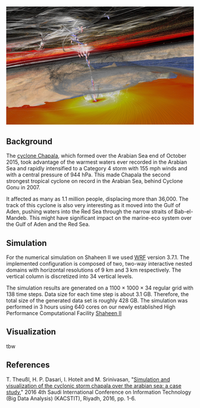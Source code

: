 ![Cyclone Chapala](pics/cyclone_small.png)

## Background

The [cyclone Chapala](https://en.wikipedia.org/wiki/Cyclone_Chapala), which formed over the Arabian Sea end of October 2015, took advantage of the warmest waters ever recorded in the Arabian Sea and rapidly intensified to a Category 4 storm with 155 mph winds and with a central pressure of 944 hPa. This made Chapala the second strongest tropical cyclone on record in the Arabian Sea, behind Cyclone Gonu in 2007.

It affected as many as 1.1 million people, displacing more than 36,000. The track of this cyclone is also very interesting as it moved into the Gulf of Aden, pushing waters into the Red Sea through the narrow straits of Bab-el-Mandeb. This might have significant impact on the marine-eco system over the Gulf of Aden and the Red Sea.

## Simulation

For the numerical simulation on Shaheen II we used [WRF](http://www.wrf-model.org) version 3.7.1. The implemented configuration is composed of two, two-way interactive nested domains with horizontal resolutions of 9 km and 3 km respectively. The vertical column is discretized into 34 vertical levels.

The simulation results are generated on a 1100 × 1000 × 34 regular grid with 138 time steps. Data size for each time step is about 3.1 GB. Therefore, the total size of the generated data set is roughly 428 GB. The simulation was performed in 3 hours using 640 cores on our newly established High Performance Computational Facility [Shaheen II](https://www.hpc.kaust.edu.sa/content/shaheen-ii)

## Visualization

tbw

## References

T. Theußl, H. P. Dasari, I. Hoteit and M. Srinivasan, "[Simulation and visualization of the cyclonic storm chapala over the arabian sea: a case study](http://ieeexplore.ieee.org/abstract/document/7756074/)," 2016 4th Saudi International Conference on Information Technology (Big Data Analysis) (KACSTIT), Riyadh, 2016, pp. 1-6.
